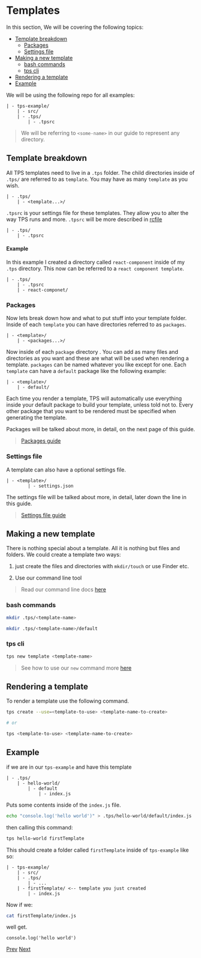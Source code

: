 # Templates

In this section, We will be covering the following topics:


<!-- START doctoc generated TOC please keep comment here to allow auto update -->
<!-- DON'T EDIT THIS SECTION, INSTEAD RE-RUN doctoc TO UPDATE -->


- [Template breakdown](#template-breakdown)
  - [Packages](#packages)
  - [Settings file](#settings-file)
- [Making a new template](#making-a-new-template)
  - [bash commands](#bash-commands)
  - [tps cli](#tps-cli)
- [Rendering a template](#rendering-a-template)
- [Example](#example)

<!-- END doctoc generated TOC please keep comment here to allow auto update -->


  <!-- In this guide I will show you how to use the very basics of tps. -->

We will be using the following repo for all examples:

    | - tps-example/
        | - src/
        | - .tps/
            | - .tpsrc

> We will be referring to `<some-name>` in our guide to represent any directory.

## Template breakdown

All TPS templates need to live in a `.tps` folder. The child directories inside of `.tps/` are referred to as `template`. You may have as many `template` as you wish.

    | - .tps/
        | - <template...>/

`.tpsrc` is your settings file for these templates. They allow you to alter the way TPS runs and more. `.tpsrc` will be more described in [rcfile](TODO)

    | - .tps/
        | - .tpsrc

#### Example

In this example I created a directory called `react-component` inside of my `.tps` directory. This now can be referred to a `react component template`.

    | - .tps/
        | - .tpsrc
        | - react-componet/

### Packages

Now lets break down how and what to put stuff into your template folder. Inside of each `template` you can have directories referred to as `packages`.

    | - <template>/
        | - <packages...>/

Now inside of each `package` directory . You can add as many files and directories as you want and these are what will be used when rendering a template. `packages` can be named whatever you like except for one. Each `template` can have a `default` package like the following example:

    | - <template>/
        | - default/

Each time you render a template, TPS will automatically use everything inside your default package to build your template, unless told not to. Every other package that you want to be rendered must be specified when generating the template.

Packages will be talked about more, in detail, on the next page of this guide.

> [Packages guide](./packages.md)

### Settings file

A template can also have a optional settings file.

    | - <template>/
            | - settings.json

The settings file will be talked about more, in detail, later down the line in this guide.

> [Settings file guide](./settings/README.md)

<!-- ### Dynamic files

Each `package` has the power to use dynamic files. Files are considered dynamic files when they have a `.dot` extension appended to the end of it. These files allow you to use all features of [doT](http://olado.github.io/doT/index.html)
 inside of TPS.

Your probably wondering right now. How do I pass data so these files can be dynamic? There are many ways on how to pass data to your templates during generation time. But this is out of the scope of this section. Learn more about passing data into TPS [here](TODO) -->

## Making a new template

There is nothing special about a template. All it is nothing but files and folders. We could create a template two ways:

1. just create the files and directories with `mkdir/touch` or use Finder etc.

2. Use our command line tool

> Read our command line docs [here](TODO)

### bash commands

```bash
mkdir .tps/<template-name>

mkdir .tps/<template-name>/default
```

### tps cli

```bash
tps new template <template-name>
```

> See how to use our `new` command more [here](../../api/cli/commands/new.md)

## Rendering a template

To render a template use the following command.

```bash
tps create --use=<template-to-use> <template-name-to-create>

# or

tps <template-to-use> <template-name-to-create>
```

## Example

if we are in our `tps-example` and have this template

    | - .tps/
        | - hello-world/
            | - default
                | - index.js

Puts some contents inside of the `index.js` file.

```bash
echo "console.log('hello world')" > .tps/hello-world/default/index.js
```

then calling this command:

```bash
tps hello-world firstTemplate
```

This should create a folder called `firstTemplate` inside of `tps-example` like so:

    | - tps-example/
        | - src/
        | - .tps/
            | - ...
        | - firstTemplate/ <-- template you just created
            | - index.js

Now if we:

```bash
cat firstTemplate/index.js
```

well get.

```
console.log('hello world')
```

<!-- ## Real world Example

Im personally, a node developer. So this example will be about creating an express app template. Now with every express app there is certain files and directories structure that will be common with all express apps. So we will be building a simple express app template.

Now lets say somewhere on your computer you have a directory where you put all of your personal node projects. like a folder called `development`. Create this `development` anywhere on your computer to follow along but all example will be from within the development folder

Now change your directory to development

```bash
cd path/to/development
```

Lets init tps in this directory.

```bash
tps init
```

Now lets add a file to `tps-example/.tps/express-server/default`. -->

[Prev](./README.md)
[Next](./packages.md)
